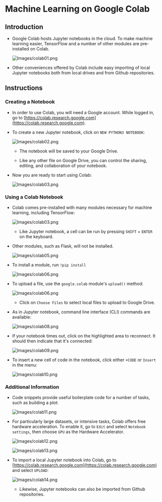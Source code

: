 # Machine Learning on Google Colab

## Introduction

* Google Colab hosts Jupyter notebooks in the cloud. To make machine learning easier, TensorFlow and a number of other modules are pre-installed on Colab.

  ![Images/colab01.png](Images/colab01.png)

* Other conveniences offered by Colab include easy importing of local Jupyter notebooks both from local drives and from Github repositories.

## Instructions

### Creating a Notebook

* In order to use Colab, you will need a Google account. While logged in, go to [https://colab.research.google.com](https://colab.research.google.com).

* To create a new Jupyter notebook, click on `NEW PYTHON3 NOTEBOOK`:

  ![Images/colab02.png](Images/colab02.png)

  * The notebook will be saved to your Google Drive.

  * Like any other file on Google Drive, you can control the sharing, editing, and collaboration of your notebook.

* Now you are ready to start using Colab:

  ![Images/colab03.png](Images/colab03.png)

### Using a Colab Notebook

* Colab comes pre-installed with many modules necessary for machine learning, including TensorFlow:

  ![Images/colab03.png](Images/colab04.png)

  * Like Jupyter notebook, a cell can be run by pressing `SHIFT` + `ENTER` on the keyboard.

* Other modules, such as Flask, will not be installed.

  ![Images/colab05.png](Images/colab05.png)

* To install a module, run `!pip install`

  ![Images/colab06.png](Images/colab06.png)

* To upload a file, use the `google.colab` module's `upload()` method:

  ![Images/colab06.png](Images/colab07.png)

  * Click on `Choose Files` to select local files to upload to Google Drive.

* As in Jupyter notebook, command line interface (CLI) commands are available:

  ![Images/colab08.png](Images/colab08.png)

* If your notebook times out, click on the highlighted area to reconnect. It should then indicate that it's connected:

  ![Images/colab09.png](Images/colab09.png)

* To insert a new cell of code in the notebook, click either `+CODE` or `Insert` in the menu:

  ![Images/colab10.png](Images/colab10.png)

### Additional Information

* Code snippets provide useful boilerplate code for a number of tasks, such as building a plot:

  ![Images/colab11.png](Images/colab11.png)

* For particularly large datasets, or intensive tasks, Colab offers free hardware acceleration. To enable it, go to `Edit` and select `Notebook settings`, then choose `GPU` as the Hardware Accelerator.

  ![Images/colab12.png](Images/colab12.png)

  ![Images/colab13.png](Images/colab13.png)

* To import a local Jupyter notebook into Colab, go to [https://colab.research.google.com](https://colab.research.google.com) and select `UPLOAD`:

  ![Images/colab14.png](Images/colab14.png)

  * Likewise, Jupyter notebooks can also be imported from Github repositories.
